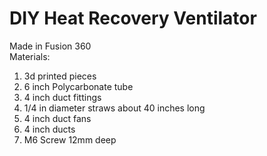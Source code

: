 
# DIY Heat Recovery Ventilator <br />
Made in Fusion 360 <br />
Materials:
1. 3d printed pieces
2. 6 inch Polycarbonate tube
3. 4 inch duct fittings
4. 1/4 in diameter straws about 40 inches long
5. 4 inch duct fans
6. 4 inch ducts
7. M6 Screw 12mm deep 
